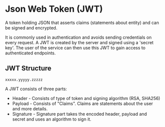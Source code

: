 <!--{
    "title": "JWT Authentication" ,
    "author": "Ishaan",
    "tags": ["web", "webdev", "jwt", "authentication"]
}-->
# Json Web Token (JWT)

A token holding JSON that asserts claims (statements about entity) and can be signed and encrypted.

It is commonly used in authentication and avoids sending credentials on every request. A JWT is created by the server and signed using a 'secret key'. The user of the service can then use this JWT to gain access to authenticated endpoints.

## JWT Structure
```
xxxxx.yyyyy.zzzzz
```

A JWT consists of three parts:

* Header - Consists of type of token and signing algorithm (RSA, SHA256)
* Payload - Consists of "Claims". Claims are statements about the user and more details.
* Signature - Signature part takes the encoded header, payload and secret and uses an algorithm to sign it.





